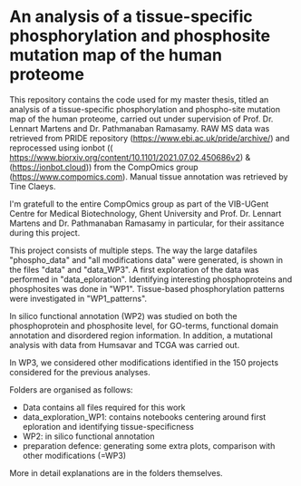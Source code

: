 # An analysis of a tissue-specific phosphorylation and phosphosite mutation map of the human proteome


This repository contains the code used for my master thesis, titled an analysis of a tissue-specific phosphorylation and phospho-site mutation map of the human proteome, carried out under supervision of Prof. Dr. Lennart Martens and Dr. Pathmanaban Ramasamy. RAW MS data was retrieved from PRIDE repository (https://www.ebi.ac.uk/pride/archive/) and reprocessed using ionbot (( https://www.biorxiv.org/content/10.1101/2021.07.02.450686v2) & (https://ionbot.cloud)) from the CompOmics group (https://www.compomics.com). Manual tissue annotation was retrieved by Tine Claeys.

I'm gratefull to the entire CompOmics group as part of the VIB-UGent Centre for Medical Biotechnology, Ghent University and Prof. Dr. Lennart Martens and Dr. Pathmanaban Ramasamy in particular, for their assitance during this project.

This project consists of multiple steps. The way the large datafiles "phospho_data" and "all modifications data" were generated, is shown in the files "data" and "data_WP3". A first exploration of the data was performed in "data_eploration". Identifying interesting phosphoproteins and phosphosites was done in "WP1". Tissue-based phosphorylation patterns were investigated in "WP1_patterns".

In silico functional annotation (WP2) was studied on both the phosphoprotein and phosphosite level, for GO-terms, functional domain annotation and disordered region information. In addition, a mutational analysis with data from Humsavar and TCGA was carried out.

In WP3, we considered other modifications identified in the 150 projects considered for the previous analyses.

Folders are organised as follows:
- Data contains all files required for this work
- data_exploration_WP1: contains notebooks centering around first eploration and identifying tissue-specificness
- WP2: in silico functional annotation
- preparation defence: generating some extra plots, comparison with other modifications (=WP3)

More in detail explanations are in the folders themselves.
